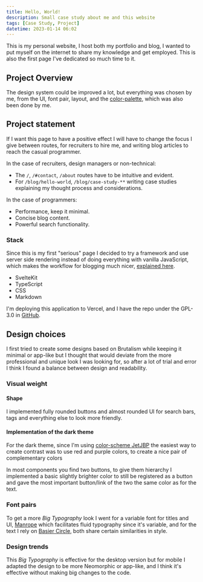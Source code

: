 ```yaml
---
title: Hello, World!
description: Small case study about me and this website
tags: [Case Study, Project]
datetime: 2023-01-14 06:02
---
```


This is my personal website, I host both my portfolio and blog, I wanted to put myself on the internet to share my knowledge and get employed. This is also the first page I've dedicated so much time to it.

## Project Overview

The design system could be improved a lot, but everything was chosen by me, from the UI, font pair, layout, and the [color-palette], which was also been done by me.

## Project statement

If I want this page to have a positive effect I will have to change the focus I give between routes, for recruiters to hire me, and writing blog articles to reach the casual programmer.

In the case of recruiters, design managers or non-technical:

- The `/`, `/#contact`, `/about` routes have to be intuitive and evident.
- For `/blog/hello-world`, `/blog/case-study-**` writing case studies explaining my thought process and considerations.

In the case of programmers:

- Performance, keep it minimal.
- Concise blog content.
- Powerful search functionality.

### Stack

Since this is my first "serious" page I decided to try a framework and use server side rendering instead of doing everything with vanilla JavaScript, which makes the workflow for blogging much nicer, [explained here](./how-to-build-a-blog-in-sveltekit).

- SvelteKit
- TypeScript
- CSS
- Markdown

I'm deploying this application to Vercel, and I have the repo under the GPL-3.0 in [GitHub](https://github.com/santigo-zero/portfolio-and-blog).

## Design choices

I first tried to create some designs based on Brutalism while keeping it minimal or app-like but I thought that would deviate from the more professional and unique look I was looking for, so after a lot of trial and error I think I found a balance between design and readability.

### Visual weight

#### Shape

I implemented fully rounded buttons and almost rounded UI for search bars, tags and everything else to look more friendly.

#### Implementation of the dark theme

For the dark theme, since I'm using [color-scheme JetJBP](https://github.com/santigo-zero/jetjbp) the easiest way to create contrast was to use red and purple colors, to create a nice pair of complementary colors

In most components you find two buttons, to give them hierarchy I implemented a basic slightly brighter color to still be registered as a button and gave the most important button/link of the two the same color as for the text.

### Font pairs

To get a more <em>Big Typography</em> look I went for a variable font for titles and UI, [Manrope](https://www.gent.media/manrope) which facilitates fluid typography since it's variable, and for the text I rely on [Basier Circle](https://www.atipofoundry.com/fonts/basier), both share certain similarities in style.

### Design trends

This <em>Big Typography</em> is effective for the desktop version but for mobile I adapted the design to be more Neomorphic or app-like, and I think it's effective without making big changes to the code.

[color-palette]: https://github.com/santigo-zero/JetJBP "Santiago's color-palette"
